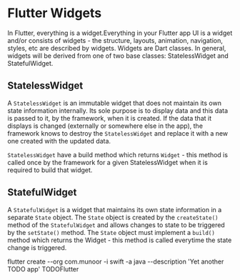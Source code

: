 # Flutter Widgets

In Flutter, everything is a widget.Everything in your Flutter app UI is a widget and/or consists of widgets - the structure, layouts, animation, navigation, styles, etc are described by widgets. Widgets are Dart classes. In general, widgets will be derived from one of two base classes: StatelessWidget and StatefulWidget. 

## StatelessWidget

A `StatelessWidget` is an immutable widget that does not maintain its own state information internally. Its sole purpose is to display data and this data is passed to it, by the framework, when it is created. If the data that it displays is changed (externally or somewhere else in the app), the framework knows to destroy the `StatelessWidget` and replace it with a new one created with the updated data.

`StatelessWidget` have a build method which returns `Widget` - this method is called once by the framework for a given StatelessWidget when it is required to build that widget.

## StatefulWidget

A `StatefulWidget` is a widget that maintains its own state information in a separate `State` object. The `State` object is created by the `createState()` method of the `StatefulWidget` and allows changes to state to be triggered by the `setState()` method. The `State` object must implement a `build()` method which returns the Widget - this method is called everytime the state change is triggered.

flutter create --org com.munoor -i swift -a java --description 'Yet another TODO app' TODOFlutter